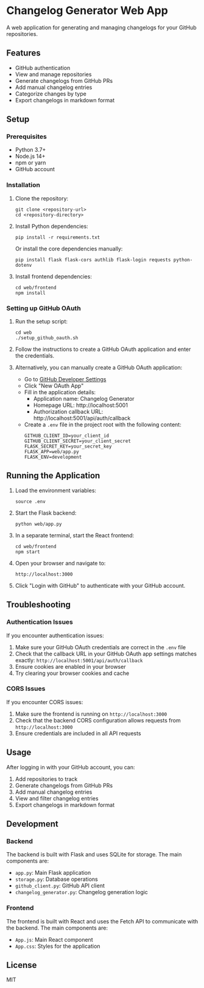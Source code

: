 # Changelog Generator Web App

A web application for generating and managing changelogs for your GitHub repositories.

## Features

- GitHub authentication
- View and manage repositories
- Generate changelogs from GitHub PRs
- Add manual changelog entries
- Categorize changes by type
- Export changelogs in markdown format

## Setup

### Prerequisites

- Python 3.7+
- Node.js 14+
- npm or yarn
- GitHub account

### Installation

1. Clone the repository:
   ```
   git clone <repository-url>
   cd <repository-directory>
   ```

2. Install Python dependencies:
   ```
   pip install -r requirements.txt
   ```

   Or install the core dependencies manually:
   ```
   pip install flask flask-cors authlib flask-login requests python-dotenv
   ```

3. Install frontend dependencies:
   ```
   cd web/frontend
   npm install
   ```

### Setting up GitHub OAuth

1. Run the setup script:
   ```
   cd web
   ./setup_github_oauth.sh
   ```

2. Follow the instructions to create a GitHub OAuth application and enter the credentials.

3. Alternatively, you can manually create a GitHub OAuth application:
   - Go to [GitHub Developer Settings](https://github.com/settings/developers)
   - Click "New OAuth App"
   - Fill in the application details:
     - Application name: Changelog Generator
     - Homepage URL: http://localhost:5001
     - Authorization callback URL: http://localhost:5001/api/auth/callback
   - Create a `.env` file in the project root with the following content:
     ```
     GITHUB_CLIENT_ID=your_client_id
     GITHUB_CLIENT_SECRET=your_client_secret
     FLASK_SECRET_KEY=your_secret_key
     FLASK_APP=web/app.py
     FLASK_ENV=development
     ```

## Running the Application

1. Load the environment variables:
   ```
   source .env
   ```

2. Start the Flask backend:
   ```
   python web/app.py
   ```

3. In a separate terminal, start the React frontend:
   ```
   cd web/frontend
   npm start
   ```

4. Open your browser and navigate to:
   ```
   http://localhost:3000
   ```

5. Click "Login with GitHub" to authenticate with your GitHub account.

## Troubleshooting

### Authentication Issues

If you encounter authentication issues:

1. Make sure your GitHub OAuth credentials are correct in the `.env` file
2. Check that the callback URL in your GitHub OAuth app settings matches exactly: `http://localhost:5001/api/auth/callback`
3. Ensure cookies are enabled in your browser
4. Try clearing your browser cookies and cache

### CORS Issues

If you encounter CORS issues:

1. Make sure the frontend is running on `http://localhost:3000`
2. Check that the backend CORS configuration allows requests from `http://localhost:3000`
3. Ensure credentials are included in all API requests

## Usage

After logging in with your GitHub account, you can:

1. Add repositories to track
2. Generate changelogs from GitHub PRs
3. Add manual changelog entries
4. View and filter changelog entries
5. Export changelogs in markdown format

## Development

### Backend

The backend is built with Flask and uses SQLite for storage. The main components are:

- `app.py`: Main Flask application
- `storage.py`: Database operations
- `github_client.py`: GitHub API client
- `changelog_generator.py`: Changelog generation logic

### Frontend

The frontend is built with React and uses the Fetch API to communicate with the backend. The main components are:

- `App.js`: Main React component
- `App.css`: Styles for the application

## License

MIT 